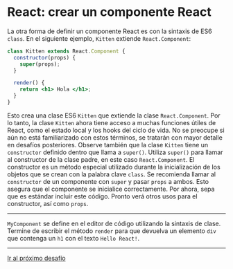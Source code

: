 # React: crear un componente React

La otra forma de definir un componente React es con la sintaxis de ES6 `class`. En el siguiente ejemplo, `Kitten` extiende `React.Component`:

```jsx
class Kitten extends React.Component {
  constructor(props) {
    super(props);
  }

  render() {
    return <h1> Hola </h1>;
  }
}
```

Esto crea una clase ES6 `Kitten` que extiende la clase `React.Component`. Por lo tanto, la clase `Kitten` ahora tiene acceso a muchas funciones útiles de React, como el estado local y los hooks del ciclo de vida. No se preocupe si aún no está familiarizado con estos términos, se tratarán con mayor detalle en desafíos posteriores. Observe también que la clase `Kitten` tiene un `constructor` definido dentro que llama a `super()`. Utiliza `super()` para llamar al constructor de la clase padre, en este caso `React.Component`. El constructor es un método especial utilizado durante la inicialización de los objetos que se crean con la palabra clave `class`. Se recomienda llamar al `constructor` de un componente con `super` y pasar `props` a ambos. Esto asegura que el componente se inicialice correctamente. Por ahora, sepa que es estándar incluir este código. Pronto verá otros usos para el constructor, así como `props`.

---

`MyComponent` se define en el editor de código utilizando la sintaxis de clase. Termine de escribir el método `render` para que devuelva un elemento `div` que contenga un `h1` con el texto `Hello React!`.

---

[Ir al próximo desafío]()